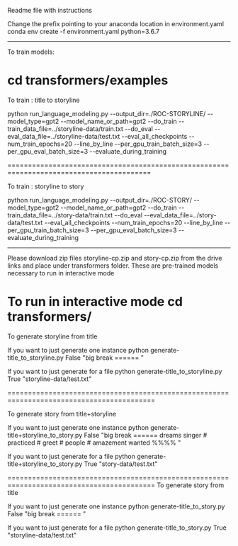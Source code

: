 Readme file with instructions

Change the prefix pointing to your anaconda location in environment.yaml
conda env create -f environment.yaml python=3.6.7


----------------------------------------------------------------------------------------
To train models:

cd transformers/examples
========================================================================================
To train : title to storyline


python run_language_modeling.py --output_dir=./ROC-STORYLINE/ --model_type=gpt2 --model_name_or_path=gpt2 --do_train --train_data_file=../storyline-data/train.txt --do_eval --eval_data_file=../storyline-data/test.txt --eval_all_checkpoints --num_train_epochs=20 --line_by_line --per_gpu_train_batch_size=3 --per_gpu_eval_batch_size=3 --evaluate_during_training

=========================================================================================

To train : storyline to story


python run_language_modeling.py --output_dir=./ROC-STORY/ --model_type=gpt2 --model_name_or_path=gpt2 --do_train --train_data_file=../story-data/train.txt --do_eval --eval_data_file=../story-data/test.txt --eval_all_checkpoints --num_train_epochs=20 --line_by_line --per_gpu_train_batch_size=3 --per_gpu_eval_batch_size=3 --evaluate_during_training

--------------------------------------------------------------------------------------------
Please download zip files storyline-cp.zip and story-cp.zip from the drive links and place under transformers folder. These are pre-trained models necessary to run in interactive mode

To run in interactive mode 
cd transformers/
============================================================================================

To generate storyline from title


If you want to just generate one instance
python generate-title_to_storyline.py False "big break ====== "

If you want to just generate for a file
python generate-title_to_storyline.py True "storyline-data/test.txt"

==========================================================================================

To generate story from title+storyline


If you want to just generate one instance
python generate-title+storyline_to_story.py False "big break ====== dreams singer # practiced # greet # people # amazement wanted %%%% "

If you want to just generate for a file
python generate-title+storyline_to_story.py True "story-data/test.txt"

==========================================================================================
To generate story from title

If you want to just generate one instance
python generate-title_to_story.py False "big break ====== "

If you want to just generate for a file
python generate-title_to_story.py True "storyline-data/test.txt"
